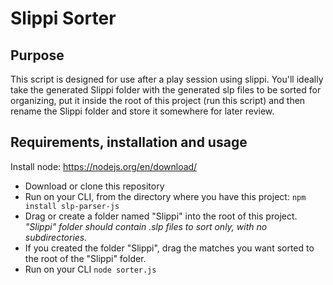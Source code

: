 # Slippi Sorter

## Purpose
This script is designed for use after a play session using slippi. You'll ideally take the generated Slippi folder with the generated slp files to be sorted for organizing, put it inside the root of this project (run this script) and then rename the Slippi folder and store it somewhere for later review.

## Requirements, installation and usage
Install node: https://nodejs.org/en/download/
- Download or clone this repository
- Run on your CLI, from the directory where you have this project: `npm install slp-parser-js`
- Drag or create a folder named "Slippi" into the root of this project.
*"Slippi" folder should contain .slp files to sort only, with no subdirectories.*
- If you created the folder "Slippi", drag the matches you want sorted to the root of the "Slippi" folder.
- Run on your CLI `node sorter.js`

